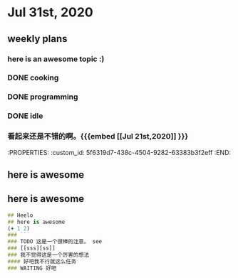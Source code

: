 # Jul 31st, 2020
## weekly plans
### here is an awesome topic :)
### DONE cooking

### DONE programming

### DONE idle
### 看起来还是不错的啊。{{{embed [[Jul 21st,2020]] }}}
:PROPERTIES:
:custom_id: 5f6319d7-438c-4504-9282-63383b3f2eff
:END:
## here is awesome
## here is awesome
```clojure
## Heelo
## here is awesome
(+ 1 2)
### ```
### TODO 这是一个很棒的注意。 see
### [[sss][ss]]
### 我不觉得这是一个厉害的想法
#### 好吧我不行就这么任务
### WAITING 好吧
